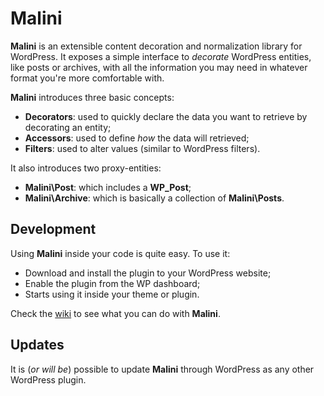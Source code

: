 # Malini

**Malini** is an extensible content decoration and normalization library for WordPress.
It exposes a simple interface to *decorate* WordPress entities, like posts or archives, with all the information you may need in whatever format you're more comfortable with.

**Malini** introduces three basic concepts:

- **Decorators**: used to quickly declare the data you want to retrieve by decorating an entity;
- **Accessors**: used to define *how* the data will retrieved;
- **Filters**: used to alter values (similar to WordPress filters).

It also introduces two proxy-entities:

- **Malini\Post**: which includes a **WP_Post**;
- **Malini\Archive**: which is basically a collection of **Malini\Posts**.

## Development

Using **Malini** inside your code is quite easy.
To use it:

- Download and install the plugin to your WordPress website;
- Enable the plugin from the WP dashboard;
- Starts using it inside your theme or plugin.

Check the [wiki](https://github.com/caffeinalab/malini/wiki) to see what you can do with **Malini**.

## Updates

It is (*or will be*) possible to update **Malini** through WordPress as any other WordPress plugin.